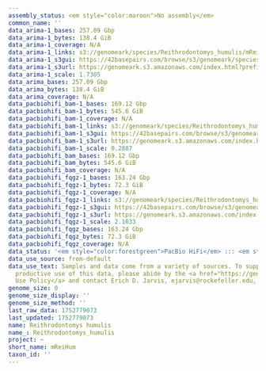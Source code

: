 ```yaml
---
assembly_status: <em style="color:maroon">No assembly</em>
common_name: ''
data_arima-1_bases: 257.09 Gbp
data_arima-1_bytes: 138.4 GiB
data_arima-1_coverage: N/A
data_arima-1_links: s3://genomeark/species/Reithrodontomys_humulis/mReiHum1/genomic_data/arima/<br>
data_arima-1_s3gui: https://42basepairs.com/browse/s3/genomeark/species/Reithrodontomys_humulis/mReiHum1/genomic_data/arima/
data_arima-1_s3url: https://genomeark.s3.amazonaws.com/index.html?prefix=species/Reithrodontomys_humulis/mReiHum1/genomic_data/arima/
data_arima-1_scale: 1.7305
data_arima_bases: 257.09 Gbp
data_arima_bytes: 138.4 GiB
data_arima_coverage: N/A
data_pacbiohifi_bam-1_bases: 169.12 Gbp
data_pacbiohifi_bam-1_bytes: 545.6 GiB
data_pacbiohifi_bam-1_coverage: N/A
data_pacbiohifi_bam-1_links: s3://genomeark/species/Reithrodontomys_humulis/mReiHum1/genomic_data/pacbio_hifi/<br>
data_pacbiohifi_bam-1_s3gui: https://42basepairs.com/browse/s3/genomeark/species/Reithrodontomys_humulis/mReiHum1/genomic_data/pacbio_hifi/
data_pacbiohifi_bam-1_s3url: https://genomeark.s3.amazonaws.com/index.html?prefix=species/Reithrodontomys_humulis/mReiHum1/genomic_data/pacbio_hifi/
data_pacbiohifi_bam-1_scale: 0.2887
data_pacbiohifi_bam_bases: 169.12 Gbp
data_pacbiohifi_bam_bytes: 545.6 GiB
data_pacbiohifi_bam_coverage: N/A
data_pacbiohifi_fqgz-1_bases: 163.24 Gbp
data_pacbiohifi_fqgz-1_bytes: 72.3 GiB
data_pacbiohifi_fqgz-1_coverage: N/A
data_pacbiohifi_fqgz-1_links: s3://genomeark/species/Reithrodontomys_humulis/mReiHum1/genomic_data/pacbio_hifi/<br>
data_pacbiohifi_fqgz-1_s3gui: https://42basepairs.com/browse/s3/genomeark/species/Reithrodontomys_humulis/mReiHum1/genomic_data/pacbio_hifi/
data_pacbiohifi_fqgz-1_s3url: https://genomeark.s3.amazonaws.com/index.html?prefix=species/Reithrodontomys_humulis/mReiHum1/genomic_data/pacbio_hifi/
data_pacbiohifi_fqgz-1_scale: 2.1033
data_pacbiohifi_fqgz_bases: 163.24 Gbp
data_pacbiohifi_fqgz_bytes: 72.3 GiB
data_pacbiohifi_fqgz_coverage: N/A
data_status: '<em style="color:forestgreen">PacBio HiFi</em> ::: <em style="color:forestgreen">Arima</em>'
data_use_source: from-default
data_use_text: Samples and data come from a variety of sources. To support fair and
  productive use of this data, please abide by the <a href="https://genome10k.soe.ucsc.edu/data-use-policies/">Data
  Use Policy</a> and contact Erich D. Jarvis, ejarvis@rockefeller.edu, with any questions.
genome_size: 0
genome_size_display: ''
genome_size_method: ''
last_raw_data: 1752779073
last_updated: 1752779073
name: Reithrodontomys humulis
name_: Reithrodontomys_humulis
project: ~
short_name: mReiHum
taxon_id: ''
---
```

